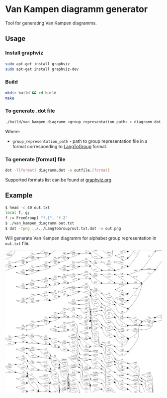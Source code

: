 # Van Kampen diagramm generator

Tool for generating Van Kampen diagramms.

## Usage

### Install graphviz

```bash
sudo apt-get install graphviz
sudo apt-get install graphviz-dev
```

### Build

```bash
mkdir build && cd build
make
```

### To generate .dot file

```bash
./build/van_kampen_diagramm <group_representation_path> > diagramm.dot
```

Where:

* `group_representation_path` - path to group representation file in a format corresponding to
[LangToGroup](https://github.com/YaccConstructor/LangToGroup)
format.

### To generate [format] file

```bash
dot -T[format] diagramm.dot -o outfile.[format]
```

Supported formats list can be found at [graphviz.org](https://graphviz.org/doc/info/output.html)

## Example

```bash
$ head -c 40 out.txt
local f, g;
f := FreeGroup( "f.1", "f.2"
$ ./van_kampen_diagramm out.txt
$ dot -Tpng ../../LangToGroup/out.txt.dot -o out.png
```

Will generate Van Kampen diagramm for alphabet group representation in `out.txt` file.

![example](media/example.jpg)
